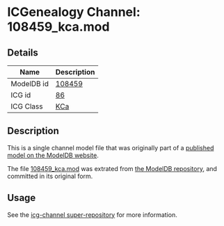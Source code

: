 # ICGenealogy Channel: 108459\_kca.mod

## Details

Name | Description
---- | -----------
ModelDB id | [108459](http://senselab.med.yale.edu/ModelDB/ShowModel.cshtml?model=108459)
ICG id | [86](http://icg.neurotheory.ox.ac.uk/channels/5/86)
ICG Class | [KCa](http://icg.neurotheory.ox.ac.uk/channels/5)

## Description

This is a single channel model file that was originally part of a [published model on the ModelDB website](http://senselab.med.yale.edu/mModelDB/ShowModel.cshtml?model=108459).

The file [108459\_kca.mod](108459_kca.mod) was extrated from [the ModelDB repository](http://senselab.med.yale.edu/ModelDB/ShowModel.cshtml?model=108459), and committed in its original form.

## Usage

See the [icg-channel super-repository](https://github.com/icgenealogy/icg-channels) for more information.
